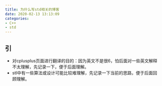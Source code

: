 ```yaml
---
title: 为什么写std相关的博客
date: 2020-02-13 13:13:09
categories:
- C++
- std
---
```


## 引
* 对cplusplus页面进行翻译的目的：因为英文不是很6，怕后面对一些英文解释不太理解，先记录一下，便于后面理解。
* stl中有一些算法或设计可能比较难理解，先记录一下当前的思路，便于后面回顾理解。